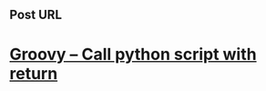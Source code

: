 
## Post URL

# [Groovy – Call python script with return](https://devops-db.com/groovy-call-python-script-with-return/ "Permalink to: Groovy – Call python script with return")